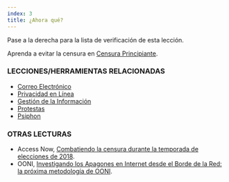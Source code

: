```yaml
---
index: 3
title: ¿Ahora qué?
---
```

Pase a la derecha para la lista de verificación de esta lección.

Aprenda a evitar la censura en [Censura Principiante](umbrella://communications/censorship/beginner).

### LECCIONES/HERRAMIENTAS RELACIONADAS

*   [Correo Electrónico](umbrella://communications/email/beginner)
* [Privacidad en Línea](umbrella://communications/online-privacy)
*   [Gestión de la Información](umbrella://information/managing-information)
*   [Protestas](umbrella://work/protests/beginner)
*   [Psiphon](umbrella://tools/messaging/s_psiphon.md)

### OTRAS LECTURAS

*   Access Now, [Combatiendo la censura durante la temporada de elecciones de 2018](https://www.accessnow.org/fighting-censorship-in-2018-elections/).
*   OONI, [Investigando los Apagones en Internet desde el Borde de la Red: la próxima metodología de OONI](https://ooni.torproject.org/post/investigating-internet-blackouts/).